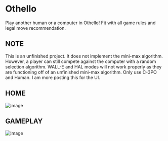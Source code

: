 # Othello

Play another human or a computer in Othello! Fit with all game rules and legal move recommendation.

## NOTE
This is an unfinished project. It does not implement the mini-max algorithm. However, a player can still compete against the computer with a random selection algorithm. WALL-E and HAL modes will not work properly as they are functioning off of an unfinished mini-max algorithm. Only use C-3PO and Human. I am more posting this for the UI.

## HOME
![image](https://github.com/ethanhebert/Othello/assets/80844614/6f9f8ee4-5f2e-4cbf-8575-0cdadc71ac33)
## GAMEPLAY
![image](https://github.com/ethanhebert/Othello/assets/80844614/cec3742d-8c77-4c4e-a675-5f09ab32fb58)
